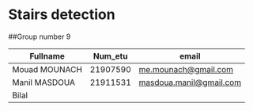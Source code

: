 # Stairs detection

 ##Group number 9  


|   Fullname       |   Num_etu    |            email                |
|------------------|--------------|---------------------------------|
|   Mouad MOUNACH  |   21907590   |      me.mounach@gmail.com       |
|   Manil MASDOUA  |   21911531   |     masdoua.manil@gmail.com     |
|   Bilal          |              |                                 |

